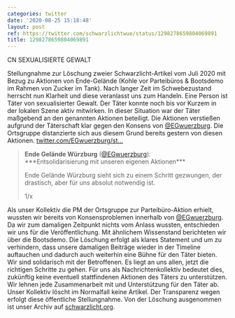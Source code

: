 ```yaml
---
categories: twitter
date: '2020-08-25 15:18:48'
layout: post
ref: https://twitter.com/schwarzlichtwue/status/1298278659804069891
title: 1298278659804069891
---
```

CN SEXUALISIERTE GEWALT



Stellungnahme zur Löschung zweier Schwarzlicht-Artikel vom Juli 2020 mit Bezug zu Aktionen von Ende-Gelände (Kohle vor Parteibüros &amp; Bootsdemo im Rahmen von Zucker im Tank).
Nach langer Zeit im Schwebezustand herrscht nun Klarheit und diese veranlasst uns zum Handeln.
Eine Person ist Täter von sexualisierter Gewalt. Der Täter konnte noch bis vor Kurzem in der lokalen Szene aktiv mitwirken. In dieser Situation war der Täter maßgebend an den genannten Aktionen beteiligt.
Die Aktionen verstießen aufgrund der Täterschaft klar gegen den Konsens von [@EGwuerzburg](https://twitter.com/EGwuerzburg). Die Ortsgruppe distanzierte sich aus diesem Grund bereits gestern von diesen Aktionen. [twitter.com/EGwuerzburg/st…](https://twitter.com/EGwuerzburg/status/1297818508517048320?s=19)
> <b>Ende Gelände Würzburg</b> ([@EGwuerzburg](https://twitter.com/EGwuerzburg)):  
>\*\*\*Entsolidarisierung mit unseren eigenen Aktionen\*\*\*  
>  
>  
>  
>Ende Gelände Würzburg sieht sich zu einem Schritt gezwungen, der drastisch, aber für uns absolut notwendig ist.   
>  
>1/x   


Als unser Kollektiv die PM der Ortsgruppe zur Parteibüro-Aktion erhielt, wussten wir bereits von Konsensproblemen innerhalb von [@EGwuerzburg](https://twitter.com/EGwuerzburg). Da wir zum damaligen Zeitpunkt nichts vom Anlass wussten, entschieden wir uns für die Veröffentlichung.
Mit ähnlichem Wissenstand berichteten wir über die Bootsdemo.
Die Löschung erfolgt als klares Statement und um zu verhindern, dass unsere damaligen Beiträge wieder in der Timeline auftauchen und dadurch auch weiterhin eine Bühne für den Täter bieten.
Wir sind solidarisch mit der Betroffenen. Es liegt an uns allen, jetzt die richtigen Schritte zu gehen. Für uns als Nachrichtenkollektiv bedeutet dies, zukünftig keine eventuell stattfindenen Aktionen des Täters zu unterstützen.
Wir lehnen jede Zusammenarbeit mit und Unterstützung für den Täter ab.
Unser Kollektiv löscht im Normalfall keine Artikel. Der Transparenz wegen erfolgt diese öffentliche Stellungnahme. Von der Löschung ausgenommen ist unser Archiv auf [schwarzlicht.org](https://schwarzlicht.org).
